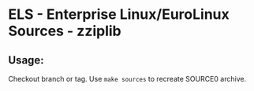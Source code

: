 # ELS - Enterprise Linux/EuroLinux Sources - zziplib
 
## Usage:
  Checkout branch or tag. Use `make sources` to recreate  SOURCE0 archive.
